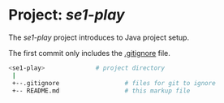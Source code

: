 # Project: *se1-play*


The *se1-play* project introduces to Java project setup.

The first commit only includes the [.gitignore](.gitignore) file.

```sh
<se1-play>              # project directory
 |
 +--.gitignore                  # files for git to ignore
 +-- README.md                  # this markup file
```
